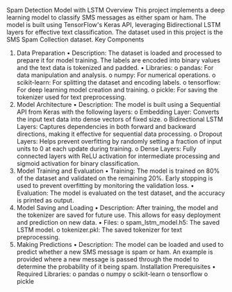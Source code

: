Spam Detection Model with LSTM
Overview
This project implements a deep learning model to classify SMS messages as either spam or ham. The model is built using TensorFlow's Keras API, leveraging Bidirectional LSTM layers for effective text classification. The dataset used in this project is the SMS Spam Collection dataset.
Key Components
1. Data Preparation
•	Description: The dataset is loaded and processed to prepare it for model training. The labels are encoded into binary values and the text data is tokenized and padded.
•	Libraries:
o	pandas: For data manipulation and analysis.
o	numpy: For numerical operations.
o	scikit-learn: For splitting the dataset and encoding labels.
o	tensorflow: For deep learning model creation and training.
o	pickle: For saving the tokenizer used for text preprocessing.
2. Model Architecture
•	Description: The model is built using a Sequential API from Keras with the following layers:
o	Embedding Layer: Converts the input text data into dense vectors of fixed size.
o	Bidirectional LSTM Layers: Captures dependencies in both forward and backward directions, making it effective for sequential data processing.
o	Dropout Layers: Helps prevent overfitting by randomly setting a fraction of input units to 0 at each update during training.
o	Dense Layers: Fully connected layers with ReLU activation for intermediate processing and sigmoid activation for binary classification.
3. Model Training and Evaluation
•	Training: The model is trained on 80% of the dataset and validated on the remaining 20%. Early stopping is used to prevent overfitting by monitoring the validation loss.
•	Evaluation: The model is evaluated on the test dataset, and the accuracy is printed as output.
4. Model Saving and Loading
•	Description: After training, the model and the tokenizer are saved for future use. This allows for easy deployment and prediction on new data.
•	Files:
o	spam_lstm_model.h5: The saved LSTM model.
o	tokenizer.pkl: The saved tokenizer for text preprocessing.
5. Making Predictions
•	Description: The model can be loaded and used to predict whether a new SMS message is spam or ham. An example is provided where a new message is passed through the model to determine the probability of it being spam.
Installation
Prerequisites
•	Required Libraries:
o	pandas
o	numpy
o	scikit-learn
o	tensorflow
o	pickle
